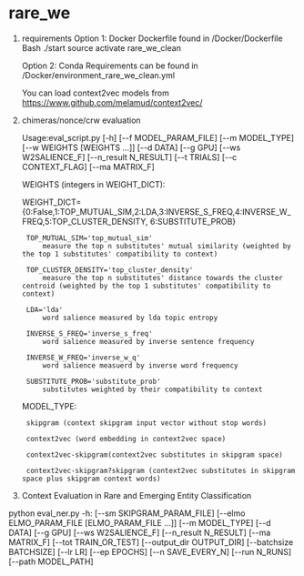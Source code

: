 # rare_we

1. requirements
   Option 1: Docker
   Dockerfile found in /Docker/Dockerfile
   Bash ./start
   source activate rare_we_clean
   
   Option 2: Conda
   Requirements can be found in /Docker/environment_rare_we_clean.yml
		

   You can load context2vec models from https://www.github.com/melamud/context2vec/

2. chimeras/nonce/crw evaluation

    Usage:eval_script.py [-h] [--f MODEL_PARAM_FILE] [--m MODEL_TYPE]
                      [--w WEIGHTS [WEIGHTS ...]] [--d DATA] [--g GPU]
                      [--ws W2SALIENCE_F] [--n_result N_RESULT] [--t TRIALS]
                      [--c CONTEXT_FLAG] [--ma MATRIX_F]

  

    WEIGHTS (integers in WEIGHT_DICT):
        
	WEIGHT_DICT={0:False,1:TOP_MUTUAL_SIM,2:LDA,3:INVERSE_S_FREQ,4:INVERSE_W_FREQ,5:TOP_CLUSTER_DENSITY, 6:SUBSTITUTE_PROB}

        TOP_MUTUAL_SIM='top_mutual_sim'
            measure the top n substitutes' mutual similarity (weighted by the top 1 substitutes' compatibility to context)
        
        TOP_CLUSTER_DENSITY='top_cluster_density'
            measure the top n substitutes' distance towards the cluster centroid (weighted by the top 1 substitutes' compatibility to context)

        LDA='lda'
            word salience measured by lda topic entropy 

        INVERSE_S_FREQ='inverse_s_freq'
            word salience measured by inverse sentence frequency

        INVERSE_W_FREQ='inverse_w_q'
            word salience measuerd by inverse word frequency

        SUBSTITUTE_PROB='substitute_prob'
            substitutes weighted by their compatibility to context



    MODEL_TYPE:
    
        skipgram (context skipgram input vector without stop words)
        
        context2vec (word embedding in context2vec space)
        
        context2vec-skipgram(context2vec substitutes in skipgram space)
        
        context2vec-skipgram?skipgram (context2vec substitutes in skipgram space plus skipgram context words)


3. Context Evaluation in Rare and Emerging Entity Classification 

python eval_ner.py -h:
		   [--sm SKIPGRAM_PARAM_FILE]
                   [--elmo ELMO_PARAM_FILE [ELMO_PARAM_FILE ...]]
                   [--m MODEL_TYPE] [--d DATA] [--g GPU] [--ws W2SALIENCE_F]
                   [--n_result N_RESULT] [--ma MATRIX_F] [--tot TRAIN_OR_TEST]
                   [--output_dir OUTPUT_DIR] [--batchsize BATCHSIZE] [--lr LR]
                   [--ep EPOCHS] [--n SAVE_EVERY_N] [--run N_RUNS]
                   [--path MODEL_PATH]





